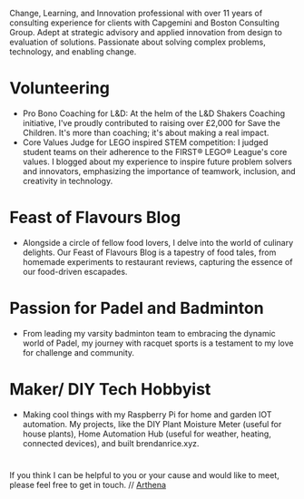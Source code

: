 Change, Learning, and Innovation professional with over 11 years of consulting experience for clients with Capgemini and Boston Consulting Group. Adept at strategic advisory and applied innovation from design to evaluation of solutions. Passionate about solving complex problems, technology, and enabling change.

# Volunteering
- Pro Bono Coaching for L&D: At the helm of the L&D Shakers Coaching initiative, I've proudly contributed to raising over £2,000 for Save the Children. It's more than coaching; it's about making a real impact.
- Core Values Judge for LEGO inspired STEM competition:	I judged student teams on their adherence to the FIRST® LEGO® League's core values. I blogged about my experience to inspire future problem solvers and innovators, emphasizing the importance of teamwork, inclusion, and creativity in technology.

# Feast of Flavours Blog
- Alongside a circle of fellow food lovers, I delve into the world of culinary delights. Our Feast of Flavours Blog is a tapestry of food tales, from homemade experiments to restaurant reviews, capturing the essence of our food-driven escapades.

# Passion for Padel and Badminton
- From leading my varsity badminton team to embracing the dynamic world of Padel, my journey with racquet sports is a testament to my love for challenge and community.

# Maker/ DIY Tech Hobbyist
- Making cool things with my Raspberry Pi for home and garden IOT automation. My projects, like the DIY Plant Moisture Meter (useful for house plants), Home Automation Hub (useful for weather, heating, connected devices), and built brendanrice.xyz.

# 
If you think I can be helpful to you or your cause and would like to meet, please feel free to get in touch. // [Arthena](https://arthena.com) 
